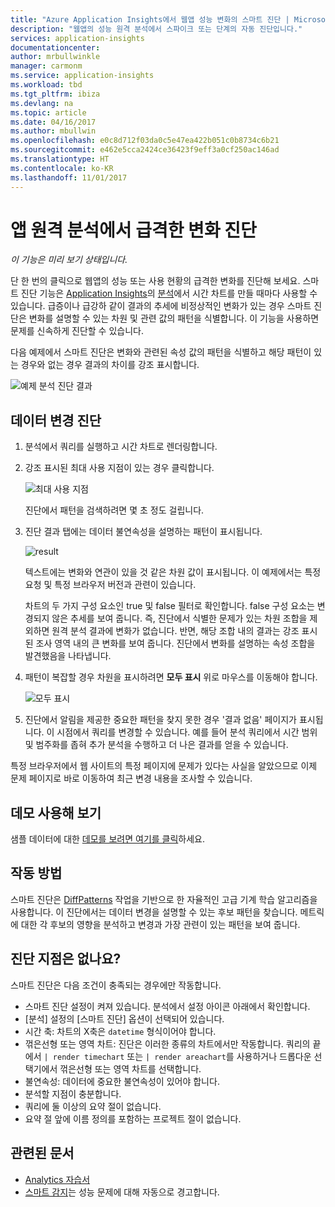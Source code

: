 ```yaml
---
title: "Azure Application Insights에서 웹앱 성능 변화의 스마트 진단 | Microsoft Docs"
description: "웹앱의 성능 원격 분석에서 스파이크 또는 단계의 자동 진단입니다."
services: application-insights
documentationcenter: 
author: mrbullwinkle
manager: carmonm
ms.service: application-insights
ms.workload: tbd
ms.tgt_pltfrm: ibiza
ms.devlang: na
ms.topic: article
ms.date: 04/16/2017
ms.author: mbullwin
ms.openlocfilehash: e0c8d712f03da0c5e47ea422b051c0b8734c6b21
ms.sourcegitcommit: e462e5cca2424ce36423f9eff3a0cf250ac146ad
ms.translationtype: HT
ms.contentlocale: ko-KR
ms.lasthandoff: 11/01/2017
---
```

# <a name="diagnose-sudden-changes-in-your-app-telemetry"></a>앱 원격 분석에서 급격한 변화 진단

*이 기능은 미리 보기 상태입니다.*

단 한 번의 클릭으로 웹앱의 성능 또는 사용 현황의 급격한 변화를 진단해 보세요. 스마트 진단 기능은 [Application Insights](app-insights-overview.md)의 [분석](app-insights-analytics.md)에서 시간 차트를 만들 때마다 사용할 수 있습니다. 급증이나 급강하 같이 결과의 추세에 비정상적인 변화가 있는 경우 스마트 진단은 변화를 설명할 수 있는 차원 및 관련 값의 패턴을 식별합니다. 이 기능을 사용하면 문제를 신속하게 진단할 수 있습니다. 

다음 예제에서 스마트 진단은 변화와 관련된 속성 값의 패턴을 식별하고 해당 패턴이 있는 경우와 없는 경우 결과의 차이를 강조 표시합니다.

![예제 분석 진단 결과](./media/app-insights-analytics-diagnostics/analytics-result.png)
 

## <a name="diagnose-data-changes"></a>데이터 변경 진단

1.  분석에서 쿼리를 실행하고 시간 차트로 렌더링합니다. 
2.  강조 표시된 최대 사용 지점이 있는 경우 클릭합니다.
 
    ![최대 사용 지점](./media/app-insights-analytics-diagnostics/peak.png)

    진단에서 패턴을 검색하려면 몇 초 정도 걸립니다.

3. 진단 결과 탭에는 데이터 불연속성을 설명하는 패턴이 표시됩니다.

    ![result](./media/app-insights-analytics-diagnostics/result.png)
 
    텍스트에는 변화와 연관이 있을 것 같은 차원 값이 표시됩니다. 이 예제에서는 특정 요청 및 특정 브라우저 버전과 관련이 있습니다.

    차트의 두 가지 구성 요소인 true 및 false 필터로 확인합니다. false 구성 요소는 변경되지 않은 추세를 보여 줍니다. 즉, 진단에서 식별한 문제가 있는 차원 조합을 제외하면 원격 분석 결과에 변화가 없습니다. 반면, 해당 조합 내의 결과는 강조 표시된 조사 영역 내의 큰 변화를 보여 줍니다. 진단에서 변화를 설명하는 속성 조합을 발견했음을 나타냅니다.

4.  패턴이 복잡할 경우 차원을 표시하려면 **모두 표시** 위로 마우스를 이동해야 합니다.

    ![모두 표시](./media/app-insights-analytics-diagnostics/show-all.png)
 
5.  진단에서 알림을 제공한 중요한 패턴을 찾지 못한 경우 '결과 없음' 페이지가 표시됩니다. 이 시점에서 쿼리를 변경할 수 있습니다. 예를 들어 분석 쿼리에서 시간 범위 및 범주화를 좁혀 추가 분석을 수행하고 더 나은 결과를 얻을 수 있습니다.

특정 브라우저에서 웹 사이트의 특정 페이지에 문제가 있다는 사실을 알았으므로 이제 문제 페이지로 바로 이동하여 최근 변경 내용을 조사할 수 있습니다.

## <a name="try-the-demo"></a>데모 사용해 보기

샘플 데이터에 대한 [데모를 보려면 여기를 클릭](https://analytics.applicationinsights.io/demo?q=H4sIAAAAAAAAA3VSTY%2FTQAy991dYPXWlLf0QIO2KIiGWA3duiMPsxEnMzhe2p6WIH48nVUsuGylRNPOe3%2FOzN5vFZgPfRhL4VZHPIGM%2BCdgHdESgpMjOKx0RnsgNKYuSF%2BjRaWUE7xKMGIoBgTpMSv2Z0jBxOWc1QBWEPjM4EMUCP2uc0A3x8E5HKMi%2BEQNC7oHRbIgKdJWdUk5vmr9PvdkArildit%2Fcrk0lBDjnyhBzk%2FKVxdTy0QhNY6RhDPYqdlCy9XMV96NjBZc68IH8y6Tzuf01iZxeIZ%2FI5DqMOYmaQQRXNUdz6qGb5WOdSKEXnOozHtEFK%2Bh0qnq5YQzGF9DcoinoqbcigkO0NOZRNGOZaaBkMuat5xznFOtULKhG%2BdrGlVDhy%2B8SMlsETV8dD6gTd0YrbsBrFq6U1v%2Filv4C%2FsJpRJuwUrQTZ0P7eIDOHLeD1X67e7%2Fe7dbbB9htH%2Ffbu4vQDfvhFez%2B8a1h%2F1f3VSy%2BJ4Ol1oN8X4qN0qMZWv44HJanzKFLeJIltKcRpcbomP7gbHNkdV2Xe1uqO3g%2BwzOl1c3PvbmMlC7KjKlry2GX0w4s%2FgFoo5%2BhBAMAAA%3D%3D&timespan=PT24H)하세요.

## <a name="how-it-works"></a>작동 방법

스마트 진단은 [DiffPatterns](app-insights-analytics-reference.md) 작업을 기반으로 한 자율적인 고급 기계 학습 알고리즘을 사용합니다. 이 진단에서는 데이터 변경을 설명할 수 있는 후보 패턴을 찾습니다. 메트릭에 대한 각 후보의 영향을 분석하고 변경과 가장 관련이 있는 패턴을 보여 줍니다.

## <a name="no-diagnostic-points"></a>진단 지점은 없나요?

스마트 진단은 다음 조건이 충족되는 경우에만 작동합니다.

 * 스마트 진단 설정이 켜져 있습니다. 분석에서 설정 아이콘 아래에서 확인합니다.
 * [분석] 설정의 [스마트 진단] 옵션이 선택되어 있습니다. 
 * 시간 축: 차트의 X축은 `datetime` 형식이어야 합니다.
 * 꺾은선형 또는 영역 차트: 진단은 이러한 종류의 차트에서만 작동합니다. 쿼리의 끝에서 `| render timechart` 또는 `| render areachart`를 사용하거나 드롭다운 선택기에서 꺾은선형 또는 영역 차트를 선택합니다.
 * 불연속성: 데이터에 중요한 불연속성이 있어야 합니다.
 * 분석할 지점이 충분합니다.
 * 쿼리에 둘 이상의 요약 절이 없습니다.
 * 요약 절 앞에 이름 정의를 포함하는 프로젝트 절이 없습니다.

 
 ## <a name="related-articles"></a>관련된 문서

 * [Analytics 자습서](app-insights-analytics-tour.md)
 * [스마트 감지](app-insights-proactive-diagnostics.md)는 성능 문제에 대해 자동으로 경고합니다.
